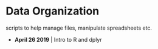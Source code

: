 # Data Organization
scripts to help manage files, manipulate spreadsheets etc.

- **April 26 2019** | Intro to R and dplyr
